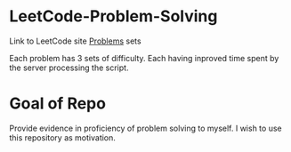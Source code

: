 # LeetCode-Problem-Solving

Link to LeetCode site <a href="https://leetcode.com/problemset/">Problems</a> sets
<p> Each problem has 3 sets of difficulty. Each having inproved time spent by the server processing the script. </p>

# Goal of Repo

<p>Provide evidence in proficiency of problem solving to myself. I wish to use this repository as motivation.</p>
